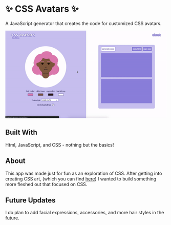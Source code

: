 # ✨ CSS Avatars ✨ #

A JavaScript generator that creates the code for customized CSS avatars.
<p align="center">
    <img src="./demo-gif.gif">
</p>

## Built With ##
Html, JavaScript, and CSS - nothing but the basics!

## About ##
This app was made just for fun as an exploration of CSS. After getting into creating CSS art, (which you can find [here](https://codepen.io/collection/XWmPNK)) I wanted to build something more fleshed out that focused on CSS.

## Future Updates ##
I do plan to add facial expressions, accessories, and more hair styles in the future. 